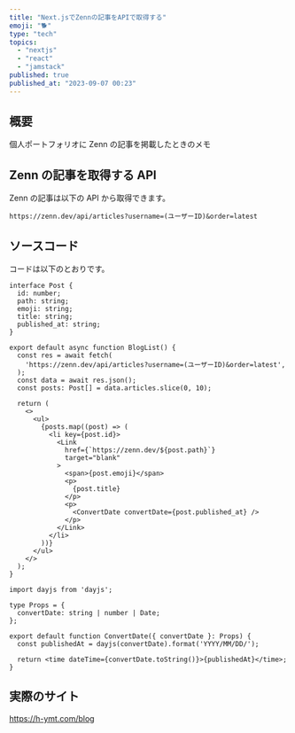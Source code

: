 ```yaml
---
title: "Next.jsでZennの記事をAPIで取得する"
emoji: "🐕"
type: "tech"
topics:
  - "nextjs"
  - "react"
  - "jamstack"
published: true
published_at: "2023-09-07 00:23"
---
```


## 概要

個人ポートフォリオに Zenn の記事を掲載したときのメモ

## Zenn の記事を取得する API

Zenn の記事は以下の API から取得できます。

`https://zenn.dev/api/articles?username=(ユーザーID)&order=latest`

## ソースコード

コードは以下のとおりです。

```tsx:BlogList.tsx
interface Post {
  id: number;
  path: string;
  emoji: string;
  title: string;
  published_at: string;
}

export default async function BlogList() {
  const res = await fetch(
    'https://zenn.dev/api/articles?username=(ユーザーID)&order=latest',
  );
  const data = await res.json();
  const posts: Post[] = data.articles.slice(0, 10);

  return (
    <>
      <ul>
        {posts.map((post) => (
          <li key={post.id}>
            <Link
              href={`https://zenn.dev/${post.path}`}
              target="blank"
            >
              <span>{post.emoji}</span>
              <p>
                {post.title}
              </p>
              <p>
                <ConvertDate convertDate={post.published_at} />
              </p>
            </Link>
          </li>
        ))}
      </ul>
    </>
  );
}
```

```tsx:ConvertDate.tsx
import dayjs from 'dayjs';

type Props = {
  convertDate: string | number | Date;
};

export default function ConvertDate({ convertDate }: Props) {
  const publishedAt = dayjs(convertDate).format('YYYY/MM/DD/');

  return <time dateTime={convertDate.toString()}>{publishedAt}</time>;
}
```

## 実際のサイト

<https://h-ymt.com/blog>
